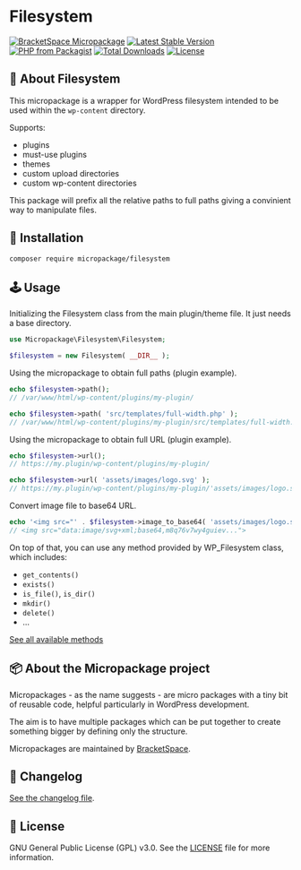 # Filesystem

[![BracketSpace Micropackage](https://img.shields.io/badge/BracketSpace-Micropackage-brightgreen)](https://bracketspace.com)
[![Latest Stable Version](https://poser.pugx.org/micropackage/filesystem/v/stable)](https://packagist.org/packages/micropackage/filesystem)
[![PHP from Packagist](https://img.shields.io/packagist/php-v/micropackage/filesystem.svg)](https://packagist.org/packages/micropackage/filesystem)
[![Total Downloads](https://poser.pugx.org/micropackage/filesystem/downloads)](https://packagist.org/packages/micropackage/filesystem)
[![License](https://poser.pugx.org/micropackage/filesystem/license)](https://packagist.org/packages/micropackage/filesystem)

## 🧬 About Filesystem

This micropackage is a wrapper for WordPress filesystem intended to be used within the `wp-content` directory.

Supports:
- plugins
- must-use plugins
- themes
- custom upload directories
- custom wp-content directories

This package will prefix all the relative paths to full paths giving a convinient way to manipulate files.

## 💾 Installation

``` bash
composer require micropackage/filesystem
```

## 🕹 Usage

Initializing the Filesystem class from the main plugin/theme file. It just needs a base directory.

```php
use Micropackage\Filesystem\Filesystem;

$filesystem = new Filesystem( __DIR__ );
```

Using the micropackage to obtain full paths (plugin example).

```php
echo $filesystem->path();
// /var/www/html/wp-content/plugins/my-plugin/

echo $filesystem->path( 'src/templates/full-width.php' );
// /var/www/html/wp-content/plugins/my-plugin/src/templates/full-width.php
```

Using the micropackage to obtain full URL (plugin example).

```php
echo $filesystem->url();
// https://my.plugin/wp-content/plugins/my-plugin/

echo $filesystem->url( 'assets/images/logo.svg' );
// https://my.plugin/wp-content/plugins/my-plugin/'assets/images/logo.svg
```

Convert image file to base64 URL.

```php
echo '<img src="' . $filesystem->image_to_base64( 'assets/images/logo.svg' ) . '">';
// <img src="data:image/svg+xml;base64,m8q76v7wy4guiev...">
```

On top of that, you can use any method provided by WP_Filesystem class, which includes:
- `get_contents()`
- `exists()`
- `is_file()`, `is_dir()`
- `mkdir()`
- `delete()`
- ...

[See all available methods](https://developer.wordpress.org/reference/classes/wp_filesystem_base/#methods)

## 📦 About the Micropackage project

Micropackages - as the name suggests - are micro packages with a tiny bit of reusable code, helpful particularly in WordPress development.

The aim is to have multiple packages which can be put together to create something bigger by defining only the structure.

Micropackages are maintained by [BracketSpace](https://bracketspace.com).

## 📖 Changelog

[See the changelog file](./CHANGELOG.md).

## 📃 License

GNU General Public License (GPL) v3.0. See the [LICENSE](./LICENSE) file for more information.

